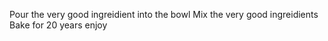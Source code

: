 Pour the very good ingreidient into the bowl
Mix the very good ingreidients
Bake for 20 years 
enjoy